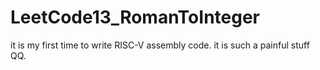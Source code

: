 # LeetCode13_RomanToInteger
it is my first time to write RISC-V assembly code. it is such a painful stuff QQ.
